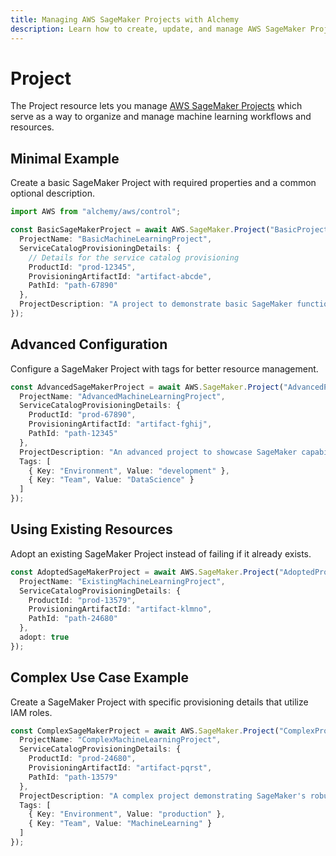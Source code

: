 ```yaml
---
title: Managing AWS SageMaker Projects with Alchemy
description: Learn how to create, update, and manage AWS SageMaker Projects using Alchemy Cloud Control.
---
```


# Project

The Project resource lets you manage [AWS SageMaker Projects](https://docs.aws.amazon.com/sagemaker/latest/userguide/) which serve as a way to organize and manage machine learning workflows and resources.

## Minimal Example

Create a basic SageMaker Project with required properties and a common optional description.

```ts
import AWS from "alchemy/aws/control";

const BasicSageMakerProject = await AWS.SageMaker.Project("BasicProject", {
  ProjectName: "BasicMachineLearningProject",
  ServiceCatalogProvisioningDetails: {
    // Details for the service catalog provisioning
    ProductId: "prod-12345",
    ProvisioningArtifactId: "artifact-abcde",
    PathId: "path-67890"
  },
  ProjectDescription: "A project to demonstrate basic SageMaker functionality."
});
```

## Advanced Configuration

Configure a SageMaker Project with tags for better resource management.

```ts
const AdvancedSageMakerProject = await AWS.SageMaker.Project("AdvancedProject", {
  ProjectName: "AdvancedMachineLearningProject",
  ServiceCatalogProvisioningDetails: {
    ProductId: "prod-67890",
    ProvisioningArtifactId: "artifact-fghij",
    PathId: "path-12345"
  },
  ProjectDescription: "An advanced project to showcase SageMaker capabilities.",
  Tags: [
    { Key: "Environment", Value: "development" },
    { Key: "Team", Value: "DataScience" }
  ]
});
```

## Using Existing Resources

Adopt an existing SageMaker Project instead of failing if it already exists.

```ts
const AdoptedSageMakerProject = await AWS.SageMaker.Project("AdoptedProject", {
  ProjectName: "ExistingMachineLearningProject",
  ServiceCatalogProvisioningDetails: {
    ProductId: "prod-13579",
    ProvisioningArtifactId: "artifact-klmno",
    PathId: "path-24680"
  },
  adopt: true
});
```

## Complex Use Case Example

Create a SageMaker Project with specific provisioning details that utilize IAM roles.

```ts
const ComplexSageMakerProject = await AWS.SageMaker.Project("ComplexProject", {
  ProjectName: "ComplexMachineLearningProject",
  ServiceCatalogProvisioningDetails: {
    ProductId: "prod-24680",
    ProvisioningArtifactId: "artifact-pqrst",
    PathId: "path-13579"
  },
  ProjectDescription: "A complex project demonstrating SageMaker's robust capabilities with IAM roles.",
  Tags: [
    { Key: "Environment", Value: "production" },
    { Key: "Team", Value: "MachineLearning" }
  ]
});
```